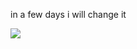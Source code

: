 in a few days i will change it

![](https://lanyard-profile-readme.vercel.app/api/314424536256872449)
